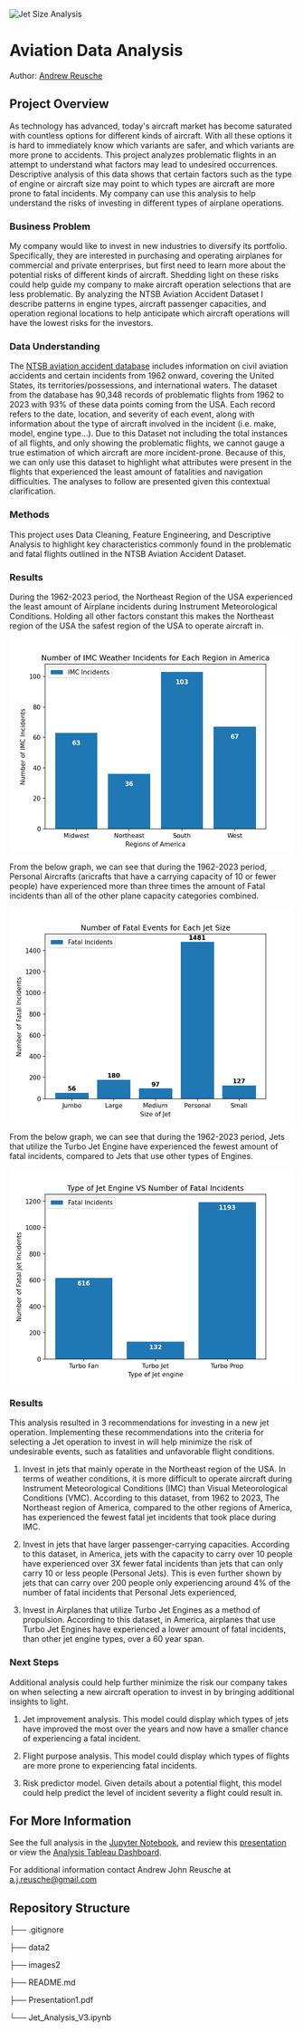 ![Jet Size Analysis](./images2/Screenshot_2024-08-11_at_10.08.28 PM.png "Jet Size Analysis")

# Aviation Data Analysis


Author: [Andrew Reusche](https://www.linkedin.com/in/andrew-reusche-1397bb311/)


## Project Overview 

As technology has advanced, today's aircraft market has become saturated with
countless options for different kinds of aircraft. With all these options it
is hard to immediately know which variants are safer, and which variants are
more prone to accidents. This project analyzes problematic flights in an
attempt to understand what factors may lead to undesired occurrences.
Descriptive analysis of this data shows that certain factors such as the
type of engine or aircraft size may point to which types are aircraft are
more prone to fatal incidents. My company can use this analysis to help
understand the risks of investing in different types of airplane operations.

### Business Problem

My company would like to invest in new industries to diversify its portfolio.
Specifically, they are interested in purchasing and operating airplanes for
commercial and private enterprises, but first need to learn more about the
potential risks of different kinds of aircraft. Shedding light on these risks
could help guide my company to make aircraft operation selections that are less
problematic. By analyzing the NTSB Aviation Accident Dataset I describe patterns
in engine types, aircraft passenger capacities, and operation regional locations
to help anticipate which aircraft operations will have the lowest risks for the
investors.

### Data Understanding 

The [NTSB aviation accident database](https://www.kaggle.com/datasets/khsamaha/aviation-accident-database-synopses/data) includes information on civil aviation
accidents and certain incidents from 1962 onward, covering the United States,
its territories/possessions, and international waters. The dataset from the 
database has 90,348 records of problematic flights from 1962 to 2023 with 93%
of these data points coming from the USA. Each record refers to the date, 
location, and severity of each event, along with information about the type of 
aircraft involved in the incident (i.e. make, model, engine type...). Due to 
this Dataset not including the total instances of all flights, and only showing 
the problematic flights, we cannot gauge a true estimation of which aircraft are 
more incident-prone. Because of this, we can only use this dataset to highlight 
what attributes were present in the flights that experienced the least amount of 
fatalities and navigation difficulties. The analyses to follow are presented given 
this contextual clarification.

### Methods

This project uses Data Cleaning, Feature Engineering, and Descriptive Analysis to
highlight key characteristics commonly found in the problematic and fatal flights
outlined in the NTSB Aviation Accident Dataset. 

### Results

During the 1962-2023 period, the Northeast Region of the USA experienced the 
least amount of Airplane incidents during Instrument Meteorological Conditions. 
Holding all other factors constant this makes the Northeast region of the USA
the safest region of the USA to operate aircraft in.

![IMC Weather Incident Analysis](./images2/Regional_Weather_Analysis_Distribution.png "IMC Weather Incident Analysis")

From the below graph, we can see that during the 1962-2023 period, Personal
Aircrafts (aricrafts that have a carrying capacity of 10 or fewer people)
have experienced more than three times the amount of Fatal incidents than
all of the other plane capacity categories combined.

![Jet Size Analysis](./images2/Aircraft_Size_Analysis_Distribution_2.png "Jet Size Analysis")

From the below graph, we can see that during the 1962-2023 period, Jets that
utilize the Turbo Jet Engine have experienced the fewest amount of fatal
incidents, compared to Jets that use other types of Engines.

![Engine Type Analysis](./images2/Jet_Engine_Fatal_Incident_Distrobution.png "Engine Type Analysis")


### Results

This analysis resulted in 3 recommendations for investing in a new jet operation.
Implementing these recommendations into the criteria for selecting a Jet operation
to invest in will help minimize the risk of undesirable events, such as fatalities
and unfavorable flight conditions.

1) Invest in jets that mainly operate in the Northeast region of the USA. In
terms of weather conditions, it is more difficult to operate aircraft during
Instrument Meteorological Conditions (IMC) than Visual Meteorological
Conditions (VMC). According to this dataset, from 1962 to 2023, The Northeast
region of America, compared to the other regions of America, has experienced
the fewest fatal jet incidents that took place during IMC.

2) Invest in jets that have larger passenger-carrying capacities. According
to this dataset, in America, jets with the capacity to carry over 10 people
have experienced over 3X fewer fatal incidents than jets that can only carry
10 or less people (Personal Jets). This is even further shown by jets that
can carry over 200 people only experiencing around 4% of the number of fatal
incidents that Personal Jets experienced,

3) Invest in Airplanes that utilize Turbo Jet Engines as a method of propulsion.
According to this dataset, in America, airplanes that use Turbo Jet Engines
have experienced a lower amount of fatal incidents, than other jet engine
types, over a 60 year span.

### Next Steps

Additional analysis could help further minimize the risk our company takes on
when selecting a new aircraft operation to invest in by bringing additional
insights to light.

1) Jet improvement analysis. This model could display which types of jets
have improved the most over the years and now have a smaller chance of
experiencing a fatal incident.
    
2) Flight purpose analysis. This model could display which types of flights
are more prone to experiencing fatal incidents. 
    
3) Risk predictor model. Given details about a potential flight, this model
could help predict the level of incident severity a flight could result in. 



## For More Information

See the full analysis in the [Jupyter Notebook](Jet_Analysis_V3.ipynb), and review this [presentation](Presentation1.pdf) or view the [Analysis Tableau Dashboard](https://public.tableau.com/app/profile/andrew.reusche/viz/Jet_AnalysisDashboard/Dashboard1). 

For additional information contact Andrew John Reusche at a.j.reusche@gmail.com

## Repository Structure

├── .gitignore

├── data2

├── images2

├── README.md

├── Presentation1.pdf

└── Jet_Analysis_V3.ipynb
